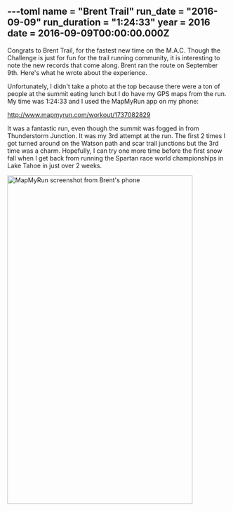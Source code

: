 ---toml
name = "Brent Trail"
run_date = "2016-09-09"
run_duration = "1:24:33"
year = 2016
date = 2016-09-09T00:00:00.000Z
---

Congrats to Brent Trail, for the fastest new time on the M.A.C. Though the Challenge is just for fun for the trail running community, it is interesting to note the new records that come along. Brent ran the route on September 9th. Here's what he wrote about the experience.

Unfortunately, I didn't take a photo at the top because there were a ton of people at the summit eating lunch but I do have my GPS maps from the run. My time was 1:24:33 and I used the MapMyRun app on my phone:

<a href="http://www.mapmyrun.com/workout/1737082829">http://www.mapmyrun.com/workout/1737082829</a>

It was a fantastic run, even though the summit was fogged in from Thunderstorm Junction. It was my 3rd attempt at the run. The first 2 times I got turned around on the Watson path and scar trail junctions but the 3rd time was a charm. Hopefully, I can try one more time before the first snow fall when I get back from running the Spartan race world championships in Lake Tahoe in just over 2 weeks.

<img src="/assets/images/uploads/tumblrodovv2dojl1teh94yo1500.png" alt="MapMyRun screenshot from Brent's phone" width="422" height="750" class="img-fluid">


